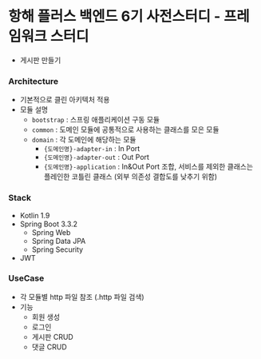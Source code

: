 # 항해 플러스 백엔드 6기 사전스터디 - 프레임워크 스터디
- 게시판 만들기

### Architecture
- 기본적으로 클린 아키텍처 적용
- 모듈 설명
  - `bootstrap` : 스프링 애플리케이션 구동 모듈
  - `common` : 도메인 모듈에 공통적으로 사용하는 클래스를 모은 모듈
  - `domain` : 각 도메인에 해당하는 모듈
    - `{도메인명}-adapter-in` : In Port
    - `{도메인명}-adapter-out` : Out Port
    - `{도메인명}-application` : In&Out Port 조합, 서비스를 제외한 클래스는 플레인한 코틀린 클래스 (외부 의존성 결합도를 낮추기 위함)

### Stack
- Kotlin 1.9
- Spring Boot 3.3.2
  - Spring Web
  - Spring Data JPA
  - Spring Security
- JWT

### UseCase
- 각 모듈별 http 파일 참조 (.http 파일 검색)
- 기능
  - 회원 생성
  - 로그인
  - 게시판 CRUD
  - 댓글 CRUD
